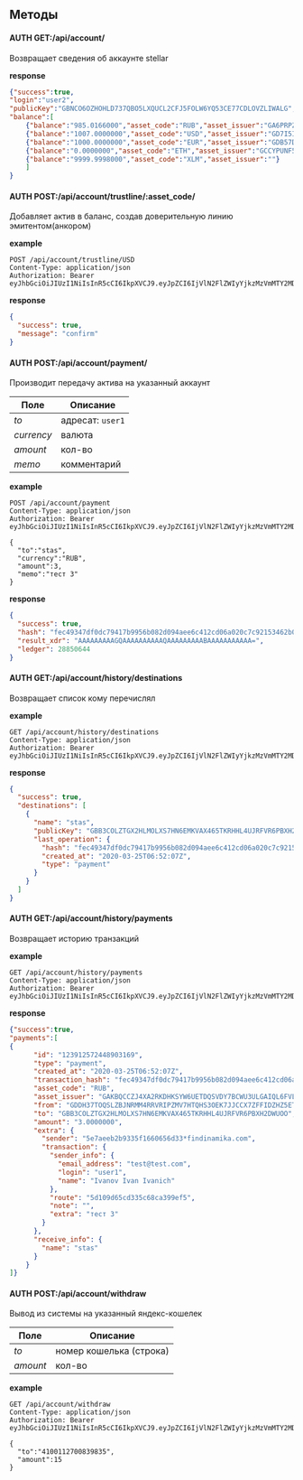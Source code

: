 ## Методы

#### AUTH GET:/api/account/
Возвращает сведения об аккаунте stellar

**response**

```json
{"success":true,
"login":"user2",
"publicKey":"GBNCO6OZHOHLD737QBO5LXQUCL2CFJ5FOLW6YQ53CE77CDLOVZLIWALG",
"balance":[
    {"balance":"985.0166000","asset_code":"RUB","asset_issuer":"GA6PRPZOOYMQMDNPJZA46TJRUEXHTIQ2DE3XUPM5ZXYH7BVJ3HZC5TOB"},
    {"balance":"1007.0000000","asset_code":"USD","asset_issuer":"GD7I5IWXUWUJRW2FXDWDMIMNTVV63SB3YFBE5S7SGM3TWWNJKWRM32VD"},
    {"balance":"1000.0000000","asset_code":"EUR","asset_issuer":"GDB57DYTYHFPC6EBZTE2EN352RZRMYAJ7SQYLVUABOBYEQKH6IXOT6UU"},
    {"balance":"0.0000000","asset_code":"ETH","asset_issuer":"GCCYPUNF5VKKCS5AC2BQLI4J2MFCNCRZLFSMIK6CBDCCY4BLG35NJMJL"},
    {"balance":"9999.9998000","asset_code":"XLM","asset_issuer":""}
    ]
}
```

#### AUTH POST:/api/account/trustline/:asset_code/
Добавляет актив в баланс, создав доверительную линию эмитентом(анкором)

**example**
```http request
POST /api/account/trustline/USD
Content-Type: application/json
Authorization: Bearer eyJhbGciOiJIUzI1NiIsInR5cCI6IkpXVCJ9.eyJpZCI6IjVlN2FlZWIyYjkzMzVmMTY2MDY1NmQzMSIsInJvbGUiOiJ1c2VyIiwiaWF0IjoxNTg1MTE0ODA4LCJleHAiOjE1ODUxNTgwMDh9.2T60TxeY5mbPgbEj5DXTM01n5MQkkLm0DUZRU2x6EHc

```
**response**
```json
{
  "success": true,
  "message": "confirm"
}
```
#### AUTH POST:/api/account/payment/
Производит передачу актива на указанный аккаунт

Поле | Описание
--- | ---
_to_| адресат: `user1`
_currency_| валюта
_amount_| кол-во 
_memo_| комментарий

**example**
```http request
POST /api/account/payment
Content-Type: application/json
Authorization: Bearer eyJhbGciOiJIUzI1NiIsInR5cCI6IkpXVCJ9.eyJpZCI6IjVlN2FlZWIyYjkzMzVmMTY2MDY1NmQzMSIsInJvbGUiOiJ1c2VyIiwiaWF0IjoxNTg1MTE0ODA4LCJleHAiOjE1ODUxNTgwMDh9.2T60TxeY5mbPgbEj5DXTM01n5MQkkLm0DUZRU2x6EHc

{
  "to":"stas",
  "currency":"RUB",
  "amount":3,
  "memo":"тест 3"
}
```

**response**
```json
{
  "success": true,
  "hash": "fec49347df0dc79417b9956b082d094aee6c412cd06a020c7c92153462b04551",
  "result_xdr": "AAAAAAAAAGQAAAAAAAAAAQAAAAAAAAABAAAAAAAAAAA=",
  "ledger": 28850644
}
```

#### AUTH GET:/api/account/history/destinations
Возвращает список кому перечислял

**example**
```http request
GET /api/account/history/destinations
Content-Type: application/json
Authorization: Bearer eyJhbGciOiJIUzI1NiIsInR5cCI6IkpXVCJ9.eyJpZCI6IjVlN2FlZWIyYjkzMzVmMTY2MDY1NmQzMSIsInJvbGUiOiJ1c2VyIiwiaWF0IjoxNTg1MTE0ODA4LCJleHAiOjE1ODUxNTgwMDh9.2T60TxeY5mbPgbEj5DXTM01n5MQkkLm0DUZRU2x6EHc

```
**response**
```json
{
  "success": true,
  "destinations": [
    {
      "name": "stas",
      "publicKey": "GBB3COLZTGX2HLMOLXS7HN6EMKVAX465TKRHHL4UJRFVR6PBXH2DWUOO",
      "last_operation": {
        "hash": "fec49347df0dc79417b9956b082d094aee6c412cd06a020c7c92153462b04551",
        "created_at": "2020-03-25T06:52:07Z",
        "type": "payment"
      }
    }
  ]
}
```

#### AUTH GET:/api/account/history/payments
Возвращает историю транзакций

**example**
```http request
GET /api/account/history/payments
Content-Type: application/json
Authorization: Bearer eyJhbGciOiJIUzI1NiIsInR5cCI6IkpXVCJ9.eyJpZCI6IjVlN2FlZWIyYjkzMzVmMTY2MDY1NmQzMSIsInJvbGUiOiJ1c2VyIiwiaWF0IjoxNTg1MTE0ODA4LCJleHAiOjE1ODUxNTgwMDh9.2T60TxeY5mbPgbEj5DXTM01n5MQkkLm0DUZRU2x6EHc

```

**response**
```json
{"success":true,
"payments":[
{
      "id": "123912572448903169",
      "type": "payment",
      "created_at": "2020-03-25T06:52:07Z",
      "transaction_hash": "fec49347df0dc79417b9956b082d094aee6c412cd06a020c7c92153462b04551",
      "asset_code": "RUB",
      "asset_issuer": "GAKBQCCZJ4XA2RKDHKSYW6UETDQSVDY7BCWU3ULGAIQL6FVLOSD4ADXQ",
      "from": "GDDH37TOQSLZBJNRMM4RRVRIPZMV7HTQHS3OEK7JJCCX7ZFFIDZHZ5ET",
      "to": "GBB3COLZTGX2HLMOLXS7HN6EMKVAX465TKRHHL4UJRFVR6PBXH2DWUOO",
      "amount": "3.0000000",
      "extra": {
        "sender": "5e7aeeb2b9335f1660656d33*findinamika.com",
        "transaction": {
          "sender_info": {
            "email_address": "test@test.com",
            "login": "user1",
            "name": "Ivanov Ivan Ivanich"
          },
          "route": "5d109d65cd335c68ca399ef5",
          "note": "",
          "extra": "тест 3"
        }
      },
      "receive_info": {
        "name": "stas"
      }
    }
]}
```


#### AUTH POST:/api/account/withdraw
Вывод из системы на указанный яндекс-кошелек

Поле | Описание
--- | ---
_to_| номер кошелька (строка)
_amount_| кол-во 


**example**
```http request
GET /api/account/withdraw
Content-Type: application/json
Authorization: Bearer eyJhbGciOiJIUzI1NiIsInR5cCI6IkpXVCJ9.eyJpZCI6IjVlN2FlZWIyYjkzMzVmMTY2MDY1NmQzMSIsInJvbGUiOiJ1c2VyIiwiaWF0IjoxNTg1MTE0ODA4LCJleHAiOjE1ODUxNTgwMDh9.2T60TxeY5mbPgbEj5DXTM01n5MQkkLm0DUZRU2x6EHc

{
  "to":"4100112700839835",
  "amount":15
}
```


